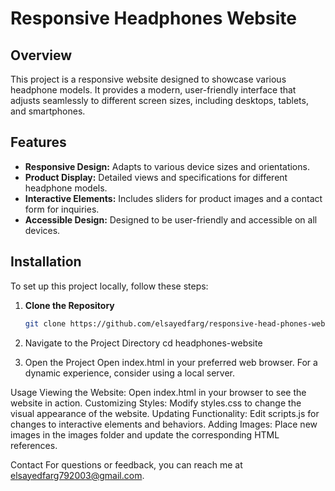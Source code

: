 # Responsive Headphones Website

## Overview

This project is a responsive website designed to showcase various headphone models. It provides a modern, user-friendly interface that adjusts seamlessly to different screen sizes, including desktops, tablets, and smartphones.

## Features

- **Responsive Design:** Adapts to various device sizes and orientations.
- **Product Display:** Detailed views and specifications for different headphone models.
- **Interactive Elements:** Includes sliders for product images and a contact form for inquiries.
- **Accessible Design:** Designed to be user-friendly and accessible on all devices.

## Installation

To set up this project locally, follow these steps:

1. **Clone the Repository**

   ```bash
   git clone https://github.com/elsayedfarg/responsive-head-phones-website.git

2. Navigate to the Project Directory
   cd headphones-website

4. Open the Project
   Open index.html in your preferred web browser. For a dynamic experience, consider using a local server.

Usage
Viewing the Website: Open index.html in your browser to see the website in action.
Customizing Styles: Modify styles.css to change the visual appearance of the website.
Updating Functionality: Edit scripts.js for changes to interactive elements and behaviors.
Adding Images: Place new images in the images folder and update the corresponding HTML references.

Contact
For questions or feedback, you can reach me at elsayedfarg792003@gmail.com.


